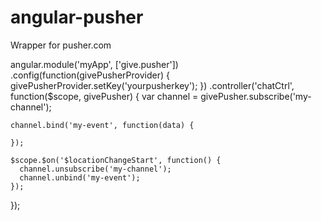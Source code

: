 angular-pusher
==============

Wrapper for pusher.com



angular.module('myApp', ['give.pusher'])
  .config(function(givePusherProvider) {
    givePusherProvider.setKey('yourpusherkey');
  })
  .controller('chatCtrl', function($scope, givePusher) {
    var channel = givePusher.subscribe('my-channel');
    
    channel.bind('my-event', function(data) {
    
    });
  
    $scope.$on('$locationChangeStart', function() {
      channel.unsubscribe('my-channel');
      channel.unbind('my-event');
    });
  });
